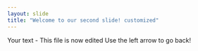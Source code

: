 ```yaml
---
layout: slide
title: "Welcome to our second slide! customized"
---
```

Your text - This file is now edited
Use the left arrow to go back!
